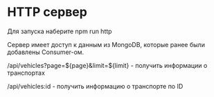 # HTTP сервер

Для запуска наберите npm run http

Сервер имеет доступ к данным из MongoDB, которые ранее были добавлены Consumer-ом.

/api/vehicles?page=${page}&limit=${limit} - получить информации о транспортах

/api/vehicles:id - получить информацию о транспорте по ID
